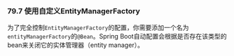 ### 79.7 使用自定义EntityManagerFactory

为了完全控制`EntityManagerFactory`的配置，你需要添加一个名为`entityManagerFactory`的`@Bean`。Spring Boot自动配置会根据是否存在该类型的bean来关闭它的实体管理器（entity manager）。

